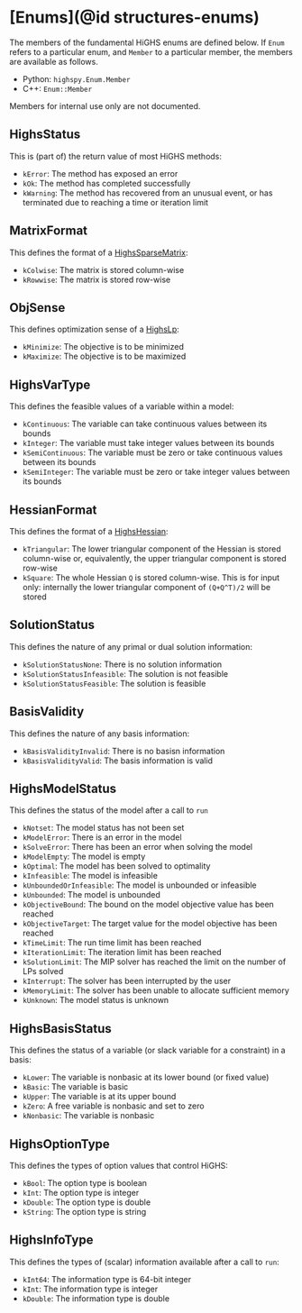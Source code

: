 # [Enums](@id structures-enums)

The members of the fundamental HiGHS enums are defined below. If `Enum` refers
to a particular enum, and `Member` to a particular member, the members are
available as follows.

 * Python: `highspy.Enum.Member`
 * C++: `Enum::Member`

Members for internal use only are not documented.

## HighsStatus

This is (part of) the return value of most HiGHS methods:

 * `kError`: The method has exposed an error
 * `kOk`: The method has completed successfully
 * `kWarning`: The method has recovered from an unusual event, or has terminated
  due to reaching a time or iteration limit

## MatrixFormat

This defines the format of a [HighsSparseMatrix](@ref):

 * `kColwise`: The matrix is stored column-wise
 * `kRowwise`: The matrix is stored row-wise

## ObjSense

This defines optimization sense of a [HighsLp](@ref):

 * `kMinimize`: The objective is to be minimized
 * `kMaximize`: The objective is to be maximized

## HighsVarType

This defines the feasible values of a variable within a model:

 * `kContinuous`: The variable can take continuous values between its bounds
 * `kInteger`: The variable must take integer values between its bounds
 * `kSemiContinuous`: The variable must be zero or take continuous values between its bounds
 * `kSemiInteger`: The variable must be zero or take integer values between its bounds

## HessianFormat

This defines the format of a [HighsHessian](@ref):

 * `kTriangular`: The lower triangular component of the Hessian is stored column-wise or, equivalently, the upper triangular component is stored row-wise 
 * `kSquare`: The whole Hessian ``Q`` is stored column-wise. This is for input only: internally the lower triangular component of ``(Q+Q^T)/2`` will be stored

## SolutionStatus

This defines the nature of any primal or dual solution information:

 * `kSolutionStatusNone`: There is no solution information
 * `kSolutionStatusInfeasible`: The solution is not feasible
 * `kSolutionStatusFeasible`: The solution is feasible

## BasisValidity

This defines the nature of any basis information:

 * `kBasisValidityInvalid`: There is no basisn information
 * `kBasisValidityValid`: The basis information is valid

## HighsModelStatus

This defines the status of the model after a call to `run`

 * `kNotset`: The model status has not been set
 * `kModelError`: There is an error in the model
 * `kSolveError`: There has been an error when solving the model
 * `kModelEmpty`: The model is empty
 * `kOptimal`: The model has been solved to optimality
 * `kInfeasible`: The model is infeasible
 * `kUnboundedOrInfeasible`: The model is unbounded or infeasible
 * `kUnbounded`: The model is unbounded
 * `kObjectiveBound`: The bound on the model objective value has been reached
 * `kObjectiveTarget`: The target value for the model objective has been reached
 * `kTimeLimit`: The run time limit has been reached
 * `kIterationLimit`: The iteration limit has been reached
 * `kSolutionLimit`: The MIP solver has reached the limit on the number of LPs solved
 * `kInterrupt`: The solver has been interrupted by the user
 * `kMemoryLimit`: The solver has been unable to allocate sufficient memory
 * `kUnknown`: The model status is unknown

## HighsBasisStatus

This defines the status of a variable (or slack variable for a constraint) in a
basis:

 * `kLower`: The variable is nonbasic at its lower bound (or fixed value)
 * `kBasic`: The variable is basic
 * `kUpper`: The variable is at its upper bound
 * `kZero`: A free variable is nonbasic and set to zero
 * `kNonbasic`: The variable is nonbasic

## HighsOptionType

This defines the types of option values that control HiGHS:

 * `kBool`: The option type is boolean
 * `kInt`: The option type is integer
 * `kDouble`: The option type is double
 * `kString`: The option type is string

## HighsInfoType

This defines the types of (scalar) information available after a call to `run`:

 * `kInt64`: The information type is 64-bit integer
 * `kInt`: The information type is integer
 * `kDouble`: The information type is double

